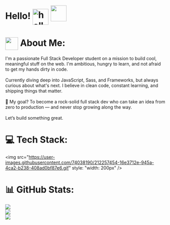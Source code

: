 # Hello! <img src="https://raw.githubusercontent.com/MartinHeinz/MartinHeinz/master/wave.gif" alt="hello" width="50" style="vertical-align: middle;">  <img src="https://user-images.githubusercontent.com/74038190/216120986-f2752ca9-fe82-4aa3-befe-0a58db010d85.png" width="50" style="vertical-align: text-bottom;">  

# <img src="https://user-images.githubusercontent.com/74038190/216120974-24a76b31-7f39-41f1-a38f-b3c1377cc612.png" width="40" style="vertical-align: middle;"> About Me:
I'm a passionate Full Stack Developer student on a mission to build cool, meaningful stuff on the web. I'm ambitious, hungry to learn, and not afraid to get my hands dirty in code.<br><br>
Currently diving deep into JavaScript, Sass, and Frameworks, but always curious about what's next. I believe in clean code, constant learning, and shipping things that matter.<br><br>
🚀 My goal? To become a rock-solid full stack dev who can take an idea from zero to production — and never stop growing along the way.<br><br>
Let’s build something great.


# 💻 Tech Stack:
<img src="https://user-images.githubusercontent.com/74038190/212257454-16e3712e-945a-4ca2-b238-408ad0bf87e6.gif" style: "width: 200px" />
# 📊 GitHub Stats:
![](https://github-readme-stats.vercel.app/api?username=epsyFRG&theme=panda&hide_border=false&include_all_commits=false&count_private=false)<br/>
![](https://nirzak-streak-stats.vercel.app/?user=epsyFRG&theme=panda&hide_border=false)<br/>
![](https://github-readme-stats.vercel.app/api/top-langs/?username=epsyFRG&theme=panda&hide_border=false&include_all_commits=false&count_private=false&layout=compact)
